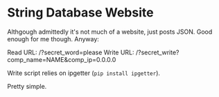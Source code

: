 # String Database Website

Althgough admittedly it's not much of a website, just posts JSON.
Good enough for me though.
Anyway:

Read URL: /?secret\_word=please
Write URL: /?secret\_write?comp\_name=NAME&comp\_ip=0.0.0.0

Write script relies on ipgetter (`pip install ipgetter`).

Pretty simple.
